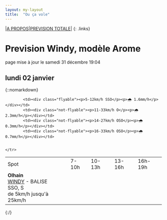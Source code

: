 ```yaml
---
layout: my-layout
title:  "Ou ça vole"
---
```


|[A PROPOS](about)|[PREVISION TOTALE](all)|
{: .links}

# Prevision Windy, modèle Arome
page mise à jour le samedi 31 décembre 19:04



## lundi 02 janvier

{::nomarkdown}
<table>
  <tbody>
    <tr>
      <td>Spot</td>
      <td>7-10h</td>
      <td>10-13h</td>
      <td>13-16h</td>
      <td>16h-19h</td>
    </tr>
<tr>
        <td><strong>Olhain</strong>  <br><a href="https://windy.com/50.434/2.586?50.031,2.587,8,m:e3eagft">WINDY</a> - <span class="no-balise"> BALISE </span><br> <span class="vent-favorable">SSO, S</span><br><span class="force-vent">de 5km/h jusqu'à 25km/h</span> </td>
        
            <td><div class="flyable"><p>5-12km/h SSO</p><p>🌧 1.6mm/h</p></div></td>
            <td><div class="not-flyable"><p>11-33km/h O</p><p>🌧 2.3mm/h</p></div></td>
            <td><div class="not-flyable"><p>14-27km/h OSO</p><p>🌧 0.3mm/h</p></div></td>
            <td><div class="not-flyable"><p>16-33km/h OSO</p><p>🌧 0.7mm/h</p></div></td>
            
        
    </tr>

</tbody>
</table>
{:/}
